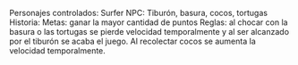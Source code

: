 Personajes controlados: Surfer
NPC: Tiburón, basura, cocos, tortugas
Historia: 
Metas: ganar la mayor cantidad de puntos
Reglas: al chocar con la basura o las tortugas se pierde velocidad temporalmente y al ser alcanzado por el tiburón se acaba el juego. Al recolectar cocos se aumenta la velocidad temporalmente.
